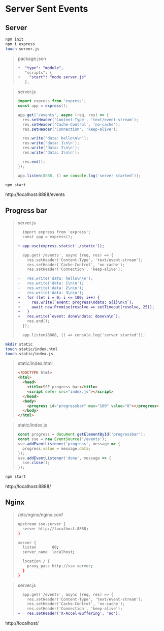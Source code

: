 # Server Sent Events

## Server

```bash
npm init
npm i express
touch server.js
```

> package.json
>
> ```diff
> +  "type": "module",
>    "scripts": {
> +    "start": "node server.js"
>    },
> ```

> server.js
>
> ```js
> import express from 'express';
> const app = express();
>
> app.get('/events', async (req, res) => {
>   res.setHeader('Content-Type', 'text/event-stream');
>   res.setHeader('Cache-Control', 'no-cache');
>   res.setHeader('Connection', 'keep-alive');
>
>   res.write('data: hello\n\n');
>   res.write('data: 1\n\n');
>   res.write('data: 2\n\n');
>   res.write('data: 3\n\n');
>
>   res.end();
> });
>
> app.listen(8888, () => console.log('server started'));
> ```

```bash
npm start
```

http://localhost:8888/events

## Progress bar

> server.js
>
> ```diff
>   import express from 'express';
>   const app = express();
>
> + app.use(express.static('./static'));
>
>   app.get('/events', async (req, res) => {
>     res.setHeader('Content-Type', 'text/event-stream');
>     res.setHeader('Cache-Control', 'no-cache');
>     res.setHeader('Connection', 'keep-alive');
>
> -   res.write('data: hello\n\n');
> -   res.write('data: 1\n\n');
> -   res.write('data: 2\n\n');
> -   res.write('data: 3\n\n');
> +   for (let i = 0; i <= 100; i++) {
> +     res.write(`event: progress\ndata: ${i}\n\n`);
> +     await new Promise(resolve => setTimeout(resolve, 25));
> +   }
> +   res.write(`event: done\ndata: done\n\n`);
>     res.end();
>   });
>
>   app.listen(8888, () => console.log('server started'));
> ```

```bash
mkdir static
touch static/index.html
touch static/index.js
```

> static/index.html
>
> ```html
> <!DOCTYPE html>
> <html>
>   <head>
>     <title>SSE progress bar</title>
>     <script defer src="index.js"></script>
>   </head>
>   <body>
>     <progress id="progressbar" max="100" value="0"></progress>
>   </body>
> </html>
> ```

> static/index.js
>
> ```js
> const progress = document.getElementById('progressbar');
> const sse = new EventSource('/events');
> sse.addEventListener('progress', message => {
>   progress.value = message.data;
> });
> sse.addEventListener('done', message => {
>   sse.close();
> });
> ```

```bash
npm start
```

http://localhost:8888/

## Nginx

> /etc/nginx/nginx.conf
>
> ```bash
> upstream sse-server {
>   server http://localhost:8888;
> }
>
> server {
>   listen       80;
>   server_name  localhost;
>
>   location / {
>     proxy_pass http://sse-server;
>   }
> }
> ```

> server.js
>
> ```diff
>   app.get('/events', async (req, res) => {
>     res.setHeader('Content-Type', 'text/event-stream');
>     res.setHeader('Cache-Control', 'no-cache');
>     res.setHeader('Connection', 'keep-alive');
> +   res.setHeader('X-Accel-Buffering', 'no');
> ```

http://localhost/

